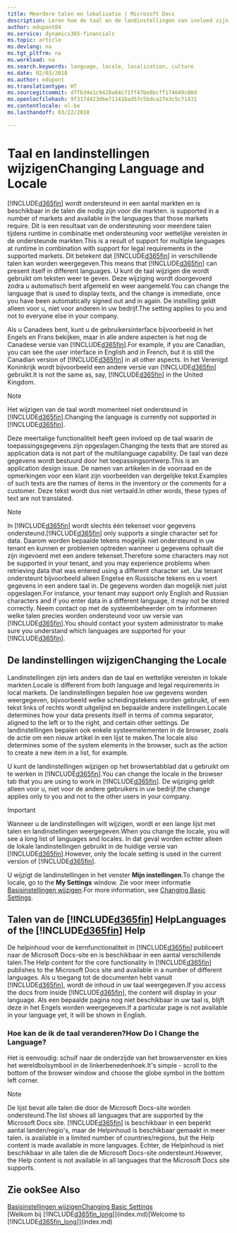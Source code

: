 ```yaml
---
title: Meerdere talen en lokalisatie | Microsoft Docs
description: Leren hoe de taal en de landinstellingen van invloed zijn op uw ervaring in Finance and Operations, Business edition.
author: edupont04
ms.service: dynamics365-financials
ms.topic: article
ms.devlang: na
ms.tgt_pltfrm: na
ms.workload: na
ms.search.keywords: language, locale, localization, culture
ms.date: 02/03/2018
ms.author: edupont
ms.translationtype: HT
ms.sourcegitcommit: d7fb34e1c9428a64c71ff47be8bcff174649c00d
ms.openlocfilehash: 9f317d423d6e71141bad57c5bdca27e3c5c71431
ms.contentlocale: nl-be
ms.lasthandoff: 03/22/2018

---
```

# <a name="changing-language-and-locale"></a><span data-ttu-id="d745e-103">Taal en landinstellingen wijzigen</span><span class="sxs-lookup"><span data-stu-id="d745e-103">Changing Language and Locale</span></span>
[!INCLUDE[d365fin](includes/d365fin_md.md)]<span data-ttu-id="d745e-104"> wordt ondersteund in een aantal markten en is beschikbaar in de talen die nodig zijn voor die markten.</span><span class="sxs-lookup"><span data-stu-id="d745e-104"> is supported in a number of markets and available in the languages that those markets require.</span></span> <span data-ttu-id="d745e-105">Dit is een resultaat van de ondersteuning voor meerdere talen tijdens runtime in combinatie met ondersteuning voor wettelijke vereisten in de ondersteunde markten.</span><span class="sxs-lookup"><span data-stu-id="d745e-105">This is a result of support for multiple languages at runtime in combination with support for legal requirements in the supported markets.</span></span> <span data-ttu-id="d745e-106">Dit betekent dat [!INCLUDE[d365fin](includes/d365fin_md.md)] in verschillende talen kan worden weergegeven.</span><span class="sxs-lookup"><span data-stu-id="d745e-106">This means that [!INCLUDE[d365fin](includes/d365fin_md.md)] can present itself in different languages.</span></span> <span data-ttu-id="d745e-107">U kunt de taal wijzigen die wordt gebruikt om teksten weer te geven. Deze wijziging wordt doorgevoerd zodra u automatisch bent afgemeld en weer aangemeld.</span><span class="sxs-lookup"><span data-stu-id="d745e-107">You can change the language that is used to display texts, and the change is immediate, once you have been automatically signed out and in again.</span></span> <span data-ttu-id="d745e-108">De instelling geldt alleen voor u, niet voor anderen in uw bedrijf.</span><span class="sxs-lookup"><span data-stu-id="d745e-108">The setting applies to you and not to everyone else in your company.</span></span>  

<span data-ttu-id="d745e-109">Als u Canadees bent, kunt u de gebruikersinterface bijvoorbeeld in het Engels en Frans bekijken, maar in alle andere aspecten is het nog de Canadese versie van [!INCLUDE[d365fin](includes/d365fin_md.md)].</span><span class="sxs-lookup"><span data-stu-id="d745e-109">For example, if you are Canadian, you can see the user interface in English and in French, but it is still the Canadian version of [!INCLUDE[d365fin](includes/d365fin_md.md)] in all other aspects.</span></span> <span data-ttu-id="d745e-110">In het Verenigd Koninkrijk wordt bijvoorbeeld een andere versie van [!INCLUDE[d365fin](includes/d365fin_md.md)] gebruikt.</span><span class="sxs-lookup"><span data-stu-id="d745e-110">It is not the same as, say, [!INCLUDE[d365fin](includes/d365fin_md.md)] in the United Kingdom.</span></span>  

> [!NOTE]  
>  <span data-ttu-id="d745e-111">Het wijzigen van de taal wordt momenteel niet ondersteund in [!INCLUDE[d365fin](includes/d365fin_md.md)].</span><span class="sxs-lookup"><span data-stu-id="d745e-111">Changing the language is currently not supported in [!INCLUDE[d365fin](includes/d365fin_md.md)].</span></span>

<span data-ttu-id="d745e-112">Deze meertalige functionaliteit heeft geen invloed op de taal waarin de toepassingsgegevens zijn opgeslagen.</span><span class="sxs-lookup"><span data-stu-id="d745e-112">Changing the texts that are stored as application data is not part of the multilanguage capability.</span></span> <span data-ttu-id="d745e-113">De taal van deze gegevens wordt bestuurd door het toepassingsontwerp.</span><span class="sxs-lookup"><span data-stu-id="d745e-113">This is an application design issue.</span></span> <span data-ttu-id="d745e-114">De namen van artikelen in de voorraad en de opmerkingen voor een klant zijn voorbeelden van dergelijke tekst.</span><span class="sxs-lookup"><span data-stu-id="d745e-114">Examples of such texts are the names of items in the inventory or the comments for a customer.</span></span> <span data-ttu-id="d745e-115">Deze tekst wordt dus niet vertaald.</span><span class="sxs-lookup"><span data-stu-id="d745e-115">In other words, these types of text are not translated.</span></span>  

> [!NOTE]  
>  <span data-ttu-id="d745e-116">In [!INCLUDE[d365fin](includes/d365fin_md.md)] wordt slechts één tekenset voor gegevens ondersteund.</span><span class="sxs-lookup"><span data-stu-id="d745e-116">[!INCLUDE[d365fin](includes/d365fin_md.md)] only supports a single character set for data.</span></span> <span data-ttu-id="d745e-117">Daarom worden bepaalde tekens mogelijk niet ondersteund in uw tenant en kunnen er problemen optreden wanneer u gegevens ophaalt die zijn ingevoerd met een andere tekenset.</span><span class="sxs-lookup"><span data-stu-id="d745e-117">Therefore some characters may not be supported in your tenant, and you may experience problems when retrieving data that was entered using a different character set.</span></span> <span data-ttu-id="d745e-118">Uw tenant ondersteunt bijvoorbeeld alleen Engelse en Russische tekens en u voert gegevens in een andere taal in. De gegevens worden dan mogelijk niet juist opgeslagen.</span><span class="sxs-lookup"><span data-stu-id="d745e-118">For instance, your tenant may support only English and Russian characters and if you enter data in a different language, it may not be stored correctly.</span></span> <span data-ttu-id="d745e-119">Neem contact op met de systeembeheerder om te informeren welke talen precies worden ondersteund voor uw versie van [!INCLUDE[d365fin](includes/d365fin_md.md)].</span><span class="sxs-lookup"><span data-stu-id="d745e-119">You should contact your system administrator to make sure you understand which languages are supported for your [!INCLUDE[d365fin](includes/d365fin_md.md)].</span></span>  

## <a name="changing-the-locale"></a><span data-ttu-id="d745e-120">De landinstellingen wijzigen</span><span class="sxs-lookup"><span data-stu-id="d745e-120">Changing the Locale</span></span>
<span data-ttu-id="d745e-121">Landinstellingen zijn iets anders dan de taal en wettelijke vereisten in lokale markten.</span><span class="sxs-lookup"><span data-stu-id="d745e-121">Locale is different from both language and legal requirements in local markets.</span></span> <span data-ttu-id="d745e-122">De landinstellingen bepalen hoe uw gegevens worden weergegeven, bijvoorbeeld welke scheidingstekens worden gebruikt, of een tekst links of rechts wordt uitgelijnd en bepaalde andere instellingen.</span><span class="sxs-lookup"><span data-stu-id="d745e-122">Locale determines how your data presents itself in terms of comma separator, aligned to the left or to the right, and certain other settings.</span></span> <span data-ttu-id="d745e-123">De landinstellingen bepalen ook enkele systeemelementen in de browser, zoals de actie om een nieuw artikel in een lijst te maken.</span><span class="sxs-lookup"><span data-stu-id="d745e-123">The locale also determines some of the system elements in the browser, such as the action to create a new item in a list, for example.</span></span>  

<span data-ttu-id="d745e-124">U kunt de landinstellingen wijzigen op het browsertabblad dat u gebruikt om te werken in [!INCLUDE[d365fin](includes/d365fin_md.md)].</span><span class="sxs-lookup"><span data-stu-id="d745e-124">You can change the locale in the browser tab that you are using to work in [!INCLUDE[d365fin](includes/d365fin_md.md)].</span></span> <span data-ttu-id="d745e-125">De wijziging geldt alleen voor u, niet voor de andere gebruikers in uw bedrijf.</span><span class="sxs-lookup"><span data-stu-id="d745e-125">the change applies only to you and not to the other users in your company.</span></span>  

> [!IMPORTANT]  
>  <span data-ttu-id="d745e-126">Wanneer u de landinstellingen wilt wijzigen, wordt er een lange lijst met talen en landinstellingen weergegeven.</span><span class="sxs-lookup"><span data-stu-id="d745e-126">When you change the locale, you will see a long list of languages and locales.</span></span> <span data-ttu-id="d745e-127">In dat geval worden echter alleen de lokale landinstellingen gebruikt in de huidige versie van [!INCLUDE[d365fin](includes/d365fin_md.md)].</span><span class="sxs-lookup"><span data-stu-id="d745e-127">However, only the locale setting is used in the current version of [!INCLUDE[d365fin](includes/d365fin_md.md)].</span></span>  

<span data-ttu-id="d745e-128">U wijzigt de landinstellingen in het venster **Mijn instellingen**.</span><span class="sxs-lookup"><span data-stu-id="d745e-128">To change the locale, go to the **My Settings** window.</span></span> <span data-ttu-id="d745e-129">Zie voor meer informatie [Basisinstellingen wijzigen](ui-change-basic-settings.md).</span><span class="sxs-lookup"><span data-stu-id="d745e-129">For more information, see [Changing Basic Settings](ui-change-basic-settings.md).</span></span>  

## <a name="languages-of-the-included365finincludesd365finmdmd-help"></a><span data-ttu-id="d745e-130">Talen van de [!INCLUDE[d365fin](includes/d365fin_md.md)] Help</span><span class="sxs-lookup"><span data-stu-id="d745e-130">Languages of the [!INCLUDE[d365fin](includes/d365fin_md.md)] Help</span></span>
<span data-ttu-id="d745e-131">De helpinhoud voor de kernfunctionaliteit in [!INCLUDE[d365fin](includes/d365fin_md.md)] publiceert naar de Microsoft Docs-site en is beschikbaar in een aantal verschillende talen.</span><span class="sxs-lookup"><span data-stu-id="d745e-131">The Help content for the core functionality in [!INCLUDE[d365fin](includes/d365fin_md.md)] publishes to the Microsoft Docs site and available in a number of different languages.</span></span> <span data-ttu-id="d745e-132">Als u toegang tot de documenten hebt vanuit [!INCLUDE[d365fin](includes/d365fin_md.md)], wordt de inhoud in uw taal weergegeven.</span><span class="sxs-lookup"><span data-stu-id="d745e-132">If you access the docs from inside [!INCLUDE[d365fin](includes/d365fin_md.md)], the content will display in your language.</span></span> <span data-ttu-id="d745e-133">Als een bepaalde pagina nog niet beschikbaar in uw taal is, blijft deze in het Engels worden weergegeven.</span><span class="sxs-lookup"><span data-stu-id="d745e-133">If a particular page is not available in your language yet, it will be shown in English.</span></span>

### <a name="how-do-i-change-the-language"></a><span data-ttu-id="d745e-134">Hoe kan de ik de taal veranderen?</span><span class="sxs-lookup"><span data-stu-id="d745e-134">How Do I Change the Language?</span></span>
<span data-ttu-id="d745e-135">Het is eenvoudig: schuif naar de onderzijde van het browservenster en kies het wereldbolsymbool in de linkerbenedenhoek.</span><span class="sxs-lookup"><span data-stu-id="d745e-135">It's simple - scroll to the bottom of the browser window and choose the globe symbol in the bottom left corner.</span></span>

> [!NOTE]  
> <span data-ttu-id="d745e-136">De lijst bevat alle talen die door de Microsoft Docs-site worden ondersteund.</span><span class="sxs-lookup"><span data-stu-id="d745e-136">The list shows all languages that are supported by the Microsoft Docs site.</span></span> [!INCLUDE[d365fin](includes/d365fin_md.md)]<span data-ttu-id="d745e-137"> is beschikbaar in een beperkt aantal landen/regio's, maar de Helpinhoud is beschikbaar gemaakt in meer talen.</span><span class="sxs-lookup"><span data-stu-id="d745e-137"> is available in a limited number of countries/regions, but the Help content is made available in more languages.</span></span> <span data-ttu-id="d745e-138">Echter, de Helpinhoud is niet beschikbaar in alle talen die de Microsoft Docs-site ondersteunt.</span><span class="sxs-lookup"><span data-stu-id="d745e-138">However, the Help content is not available in all languages that the Microsoft Docs site supports.</span></span>

## <a name="see-also"></a><span data-ttu-id="d745e-139">Zie ook</span><span class="sxs-lookup"><span data-stu-id="d745e-139">See Also</span></span>  
[<span data-ttu-id="d745e-140">Basisinstellingen wijzigen</span><span class="sxs-lookup"><span data-stu-id="d745e-140">Changing Basic Settings</span></span>](ui-change-basic-settings.md)  
<span data-ttu-id="d745e-141">[Welkom bij [!INCLUDE[d365fin_long](includes/d365fin_long_md.md)]](index.md)</span><span class="sxs-lookup"><span data-stu-id="d745e-141">[Welcome to [!INCLUDE[d365fin_long](includes/d365fin_long_md.md)]](index.md)</span></span>  


